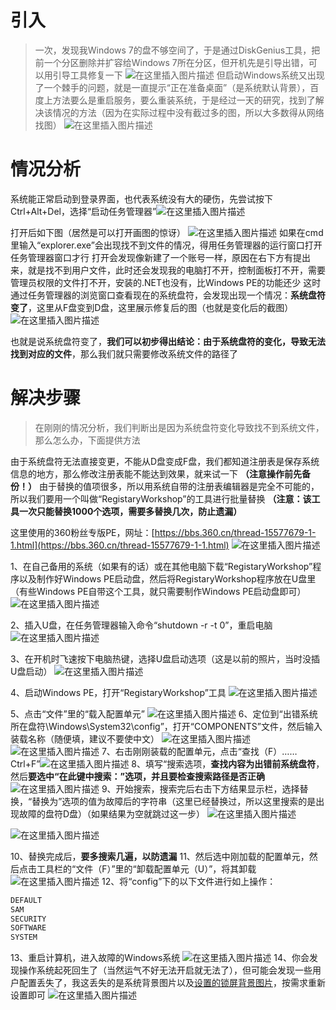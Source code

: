 # 引入

> 一次，发现我Windows 7的盘不够空间了，于是通过DiskGenius工具，把前一个分区删除并扩容给Windows 7所在分区，但开机先是引导出错，可以用引导工具修复一下
> ![在这里插入图片描述](https://img-blog.csdnimg.cn/2020080916494136.png?x-oss-process=image/watermark,type_ZmFuZ3poZW5naGVpdGk,shadow_10,text_aHR0cHM6Ly9ibG9nLmNzZG4ubmV0L3dlaXhpbl80NjQwMzQ4Mw==,size_16,color_FFFFFF,t_70)
> 但启动Windows系统又出现了一个棘手的问题，就是一直提示“正在准备桌面”（是系统默认背景），百度上方法要么是重启服务，要么重装系统，于是经过一天的研究，找到了解决该情况的方法（因为在实际过程中没有截过多的图，所以大多数得从网络找图）
> ![在这里插入图片描述](https://img-blog.csdnimg.cn/20200814121202409.png?x-oss-process=image/watermark,type_ZmFuZ3poZW5naGVpdGk,shadow_10,text_aHR0cHM6Ly9ibG9nLmNzZG4ubmV0L3dlaXhpbl80NjQwMzQ4Mw==,size_16,color_FFFFFF,t_70#pic_center)


# 情况分析

系统能正常启动到登录界面，也代表系统没有大的硬伤，先尝试按下Ctrl+Alt+Del，选择“启动任务管理器”![在这里插入图片描述](https://img-blog.csdnimg.cn/20200814120857546.png?x-oss-process=image/watermark,type_ZmFuZ3poZW5naGVpdGk,shadow_10,text_aHR0cHM6Ly9ibG9nLmNzZG4ubmV0L3dlaXhpbl80NjQwMzQ4Mw==,size_16,color_FFFFFF,t_70#pic_center)

打开后如下图（居然是可以打开画图的惊讶）
![在这里插入图片描述](https://img-blog.csdnimg.cn/20200814121024319.png?x-oss-process=image/watermark,type_ZmFuZ3poZW5naGVpdGk,shadow_10,text_aHR0cHM6Ly9ibG9nLmNzZG4ubmV0L3dlaXhpbl80NjQwMzQ4Mw==,size_16,color_FFFFFF,t_70#pic_center)
如果在cmd里输入“explorer.exe”会出现找不到文件的情况，得用任务管理器的运行窗口打开任务管理器窗口才行
打开会发现像新建了一个账号一样，原因在右下方有提出来，就是找不到用户文件，此时还会发现我的电脑打不开，控制面板打不开，需要管理员权限的文件打不开，安装的.NET也没有，比Windows PE的功能还少
这时通过任务管理器的浏览窗口查看现在的系统盘符，会发现出现一个情况：**系统盘符变了**，这里从F盘变到D盘，这里展示修复后的图（也就是变化后的截图）
![在这里插入图片描述](https://img-blog.csdnimg.cn/20200814121840401.png?x-oss-process=image/watermark,type_ZmFuZ3poZW5naGVpdGk,shadow_10,text_aHR0cHM6Ly9ibG9nLmNzZG4ubmV0L3dlaXhpbl80NjQwMzQ4Mw==,size_16,color_FFFFFF,t_70#pic_center)


也就是说系统盘符变了，**我们可以初步得出结论：由于系统盘符的变化，导致无法找到对应的文件**，那么我们就只需要修改系统文件的路径了

# 解决步骤

> 在刚刚的情况分析，我们判断出是因为系统盘符变化导致找不到系统文件，那么怎么办，下面提供方法

由于系统盘符无法直接变更，不能从D盘变成F盘，我们都知道注册表是保存系统信息的地方，那么修改注册表能不能达到效果，就来试一下 **（注意操作前先备份！）** 
由于替换的值项很多，所以用系统自带的注册表编辑器是完全不可能的，所以我们要用一个叫做“RegistaryWorkshop”的工具进行批量替换 **（注意：该工具一次只能替换1000个选项，需要多替换几次，防止遗漏）** 

这里使用的360粉丝专版PE，网址：[https://bbs.360.cn/thread-15577679-1-1.html](https://bbs.360.cn/thread-15577679-1-1.html)
![在这里插入图片描述](https://img-blog.csdnimg.cn/20200814133500283.png?x-oss-process=image/watermark,type_ZmFuZ3poZW5naGVpdGk,shadow_10,text_aHR0cHM6Ly9ibG9nLmNzZG4ubmV0L3dlaXhpbl80NjQwMzQ4Mw==,size_16,color_FFFFFF,t_70#pic_center)


1、在自己备用的系统（如果有的话）或在其他电脑下载“RegistaryWorkshop”程序以及制作好Windows PE启动盘，然后将RegistaryWorkshop程序放在U盘里（有些Windows PE自带这个工具，就只需要制作Windows PE启动盘即可）
![在这里插入图片描述](https://img-blog.csdnimg.cn/20200814122743930.png?x-oss-process=image/watermark,type_ZmFuZ3poZW5naGVpdGk,shadow_10,text_aHR0cHM6Ly9ibG9nLmNzZG4ubmV0L3dlaXhpbl80NjQwMzQ4Mw==,size_16,color_FFFFFF,t_70#pic_center)

2、插入U盘，在任务管理器输入命令“shutdown -r -t 0”，重启电脑
![在这里插入图片描述](https://img-blog.csdnimg.cn/20200814122923432.png?x-oss-process=image/watermark,type_ZmFuZ3poZW5naGVpdGk,shadow_10,text_aHR0cHM6Ly9ibG9nLmNzZG4ubmV0L3dlaXhpbl80NjQwMzQ4Mw==,size_16,color_FFFFFF,t_70#pic_center)

3、在开机时飞速按下电脑热键，选择U盘启动选项（这是以前的照片，当时没插U盘启动）
![在这里插入图片描述](https://img-blog.csdnimg.cn/20200801181359728.png?x-oss-process=image/watermark,type_ZmFuZ3poZW5naGVpdGk,shadow_10,text_aHR0cHM6Ly9ibG9nLmNzZG4ubmV0L3dlaXhpbl80NjQwMzQ4Mw==,size_16,color_FFFFFF,t_70)

4、启动Windows PE，打开“RegistaryWorkshop”工具
![在这里插入图片描述](https://img-blog.csdnimg.cn/20200814133624168.png?x-oss-process=image/watermark,type_ZmFuZ3poZW5naGVpdGk,shadow_10,text_aHR0cHM6Ly9ibG9nLmNzZG4ubmV0L3dlaXhpbl80NjQwMzQ4Mw==,size_16,color_FFFFFF,t_70#pic_center)

5、点击“文件”里的“载入配置单元”
![在这里插入图片描述](https://img-blog.csdnimg.cn/20200814133659985.png?x-oss-process=image/watermark,type_ZmFuZ3poZW5naGVpdGk,shadow_10,text_aHR0cHM6Ly9ibG9nLmNzZG4ubmV0L3dlaXhpbl80NjQwMzQ4Mw==,size_16,color_FFFFFF,t_70#pic_center)
6、定位到“出错系统所在盘符\Windows\System32\config”，打开“COMPONENTS”文件，然后输入装载名称（随便填，建议不要使中文）
![在这里插入图片描述](https://img-blog.csdnimg.cn/20200814134213271.png?x-oss-process=image/watermark,type_ZmFuZ3poZW5naGVpdGk,shadow_10,text_aHR0cHM6Ly9ibG9nLmNzZG4ubmV0L3dlaXhpbl80NjQwMzQ4Mw==,size_16,color_FFFFFF,t_70#pic_center)
![在这里插入图片描述](https://img-blog.csdnimg.cn/20200814134300103.png?x-oss-process=image/watermark,type_ZmFuZ3poZW5naGVpdGk,shadow_10,text_aHR0cHM6Ly9ibG9nLmNzZG4ubmV0L3dlaXhpbl80NjQwMzQ4Mw==,size_16,color_FFFFFF,t_70#pic_center)
7、右击刚刚装载的配置单元，点击“查找（F）…… Ctrl+F”![在这里插入图片描述](https://img-blog.csdnimg.cn/202008141343372.png?x-oss-process=image/watermark,type_ZmFuZ3poZW5naGVpdGk,shadow_10,text_aHR0cHM6Ly9ibG9nLmNzZG4ubmV0L3dlaXhpbl80NjQwMzQ4Mw==,size_16,color_FFFFFF,t_70#pic_center)
8、填写“搜索选项，**查找内容为出错前系统盘符**，然后**要选中“在此键中搜索：”选项，并且要检查搜索路径是否正确**
![在这里插入图片描述](https://img-blog.csdnimg.cn/20200814134624779.png?x-oss-process=image/watermark,type_ZmFuZ3poZW5naGVpdGk,shadow_10,text_aHR0cHM6Ly9ibG9nLmNzZG4ubmV0L3dlaXhpbl80NjQwMzQ4Mw==,size_16,color_FFFFFF,t_70#pic_center)
9、开始搜索，搜索完后右击下方结果显示栏，选择替换，“替换为”选项的值为故障后的字符串（这里已经替换过，所以这里搜索的是出现故障的盘符D盘）（如果结果为空就跳过这一步）
![在这里插入图片描述](https://img-blog.csdnimg.cn/20200814135222746.png?x-oss-process=image/watermark,type_ZmFuZ3poZW5naGVpdGk,shadow_10,text_aHR0cHM6Ly9ibG9nLmNzZG4ubmV0L3dlaXhpbl80NjQwMzQ4Mw==,size_16,color_FFFFFF,t_70#pic_center)

![在这里插入图片描述](https://img-blog.csdnimg.cn/20200814135207400.png?x-oss-process=image/watermark,type_ZmFuZ3poZW5naGVpdGk,shadow_10,text_aHR0cHM6Ly9ibG9nLmNzZG4ubmV0L3dlaXhpbl80NjQwMzQ4Mw==,size_16,color_FFFFFF,t_70#pic_center)

10、替换完成后，**要多搜索几遍，以防遗漏**
11、然后选中刚加载的配置单元，然后点击工具栏的“文件（F）”里的“卸载配置单元（U）”，将其卸载
![在这里插入图片描述](https://img-blog.csdnimg.cn/20200814135609110.png?x-oss-process=image/watermark,type_ZmFuZ3poZW5naGVpdGk,shadow_10,text_aHR0cHM6Ly9ibG9nLmNzZG4ubmV0L3dlaXhpbl80NjQwMzQ4Mw==,size_16,color_FFFFFF,t_70#pic_center)
12、将“config”下的以下文件进行如上操作：

```bash
DEFAULT
SAM
SECURITY
SOFTWARE
SYSTEM
```
13、重启计算机，进入故障的Windows系统
![在这里插入图片描述](https://img-blog.csdnimg.cn/2020081413584812.png?x-oss-process=image/watermark,type_ZmFuZ3poZW5naGVpdGk,shadow_10,text_aHR0cHM6Ly9ibG9nLmNzZG4ubmV0L3dlaXhpbl80NjQwMzQ4Mw==,size_16,color_FFFFFF,t_70#pic_center)
14、你会发现操作系统起死回生了（当然运气不好无法开启就无法了），但可能会发现一些用户配置丢失了，我这丢失的是系统背景图片以及[设置的锁屏背景图片](https://blog.csdn.net/weixin_46403483/article/details/107962542)，按需求重新设置即可
![在这里插入图片描述](https://img-blog.csdnimg.cn/20200814140404499.png?x-oss-process=image/watermark,type_ZmFuZ3poZW5naGVpdGk,shadow_10,text_aHR0cHM6Ly9ibG9nLmNzZG4ubmV0L3dlaXhpbl80NjQwMzQ4Mw==,size_16,color_FFFFFF,t_70#pic_center)

